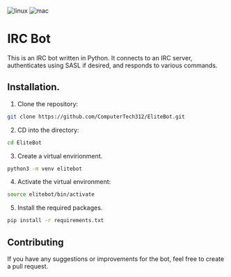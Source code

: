 ![linux](https://img.shields.io/badge/Linux-FCC624?style=for-the-badge&logo=linux&logoColor=black)
![mac](https://img.shields.io/badge/mac%20os-000000?style=for-the-badge&logo=apple&logoColor=white)

# IRC Bot

This is an IRC bot written in Python. It connects to an IRC server, authenticates using SASL if desired, and responds to various commands.

## Installation.
1. Clone the repository:
```bash
git clone https://github.com/ComputerTech312/EliteBot.git
```

2. CD into the directory:
```bash
cd EliteBot
```

3. Create a virtual envirionment.
```bash
python3 -m venv elitebot
```

4. Activate the virtual environment:
```bash
source elitebot/bin/activate
```

5. Install the required packages.
```bash
pip install -r requirements.txt
```


## Contributing

If you have any suggestions or improvements for the bot, feel free to create a pull request.
